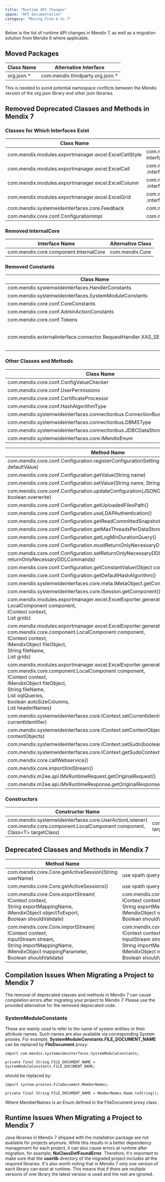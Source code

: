 ```yaml
---
title: "Runtime API Changes"
space: "API Documentation"
category: "Moving From 6 to 7"
---
```

Below is the list of runtime API changes in Mendix 7, as well as a migration solution from Mendix 6 where applicable.

## Moved Packages

| Class Name | Alternative Interface |
| --- | --- |
| org.json.\* | com.mendix.thirdparty.org.json.\* |

This is needed to avoid potential namespace conflicts between the Mendix version of the org.json library and other json libraries.

## Removed Deprecated Classes and Methods in Mendix 7

### Classes for Which Interfaces Exist

| Class Name | Alternative Interface |
| --- | --- |
| com.mendix.modules.exportmanager.excel.ExcelCellStyle | com.mendix.modules.exportmanager, interfaces.excel.IExcelCellStyle |
| com.mendix.modules.exportmanager.excel.ExcelCell | com.mendix.modules.exportmanager, .interfaces.excel.IExcelCell |
| com.mendix.modules.exportmanager.excel.ExcelColumn | com.mendix.modules.exportmanager, .interfaces.excel.IExcelColumn |
| com.mendix.modules.exportmanager.excel.ExcelGrid | com.mendix.modules.exportmanager, .interfaces.excel.IExcelGrid |
| com.mendix.systemwideinterfaces.core.Feedback | com.mendix.systemwideinterfaces.core.IFeedback |
| com.mendix.core.conf.ConfigurationImpl | com.mendix.core.conf.Configuration |

### Removed InternalCore

| Interface Name | Alternative Class |
| --- | --- |
| com.mendix.core.component.InternalCore | com.mendix.Core |

### Removed Constants

| Class Name | Alternative |
| --- | --- |
| com.mendix.systemwideinterfaces.HandlerConstants | - |
| com.mendix.systemwideinterfaces.SystemModuleConstants | - |
| com.mendix.core.conf.CoreConstants | - |
| com.mendix.core.conf.AdminActionConstants | - |
| com.mendix.core.conf.Tokens | - |
| com.mendix.externalinterface.connector.RequestHandler.XAS\_SESSION\_ID| *Used in RequestHandler:* com.mendix.externalinterface.connector.RequestHandler.getSessionCookieName()<br> *Used as a constant:* com.mendix.core.Core.getConfiguration.getSessionIdCookieName() |

### Other Classes and Methods

| Class Name | Alternative |
| --- | --- |
| com.mendix.core.conf.ConfigValueChecker | -  |
| com.mendix.core.conf.UserPermissions  | -  |
| com.mendix.core.conf.CertificateProcessor | - |
| com.mendix.core.conf.HashAlgorithmType | - |
| com.mendix.systemwideinterfaces.connectionbus.ConnectionBusException | - |
| com.mendix.systemwideinterfaces.connectionbus.DBMSType | - |
| com.mendix.systemwideinterfaces.connectionbus.JDBCDataStoreConfiguration | -  |
| com.mendix.systemwideinterfaces.core.IMendixEnum | com.mendix.core.objectmanagement.member.MendixEnum |

| Method Name | Alternative |
| --- | --- |
| com.mendix.core.conf.Configuration.registerConfigurationSetting(String name, String defaultValue) | - |
| com.mendix.core.conf.Configuration.getValue(String name) | - |
| com.mendix.core.conf.Configuration.setValue(String name, String Value) | - |
| com.mendix.core.conf.Configuration.updateConfiguration(JSONObject params, boolean overwrite) | - |
| com.mendix.core.conf.Configuration.getUploadedFilesPath() | - |
| com.mendix.core.conf.Configuration.useLDAPAuthentication() | - |
| com.mendix.core.conf.Configuration.getReadCommittedSnapshot() | - |
| com.mendix.core.conf.Configuration.getMaxThreadsPerDataStoreRequest() | - |
| com.mendix.core.conf.Configuration.getLogMinDurationQuery() | - |
| com.mendix.core.conf.Configuration.mustReturnOnlyNecessaryDDLCommands() | - |
| com.mendix.core.conf.Configuration.setReturnOnlyNecessaryDDLCommands(boolean returnOnlyNecessaryDDLCommands) | - |
| com.mendix.core.conf.Configuration.getConstantValue(Object component, String key) | - |
| com.mendix.core.conf.Configuration.getDefaultHashAlgorithm() | - |
| com.mendix.systemwideinterfaces.core.meta.IMetaObject.getComponent() | - |
| com.mendix.systemwideinterfaces.core.ISession.getComponent() | - |
| com.mendix.modules.exportmanager.excel.ExcelExporter.generateWorkbook(<br> LocalComponent component,<br> IContext context,<br> List<IExcelGrid> grids) | - |
| com.mendix.modules.exportmanager.excel.ExcelExporter.generateXLS(<br> com.mendix.core.component.LocalComponent component,<br> IContext context,<br> IMendixObject fileObject,<br> String fileName,<br> List<IExcelGrid> grids) | com.mendix.modules.exportmanager.excel.ExcelExporter.generateXLS(<br> IContext context,<br> IMendixObject fileObject,<br> String fileName,<br> List<IExcelGrid> grids) |
| com.mendix.modules.exportmanager.excel.ExcelExporter.generateXLS(<br> com.mendix.core.component.LocalComponent component,<br> IContext context,<br> IMendixObject fileObject,<br> String fileName,<br> List<String> oqlQueries,<br> boolean autoSizeColumns,<br> List<String> headerNames) | com.mendix.modules.exportmanager.excel.ExcelExporter.generateXLS(<br> IContext context,<br> IMendixObject fileObject,<br> String fileName,<br> List<String> oqlQueries,<br> boolean autoSizeColumns,<br> List<String> headerNames) |
| com.mendix.systemwideinterfaces.core.IContext.setCurrentIdentifier(IMendixIdentifier currentIdentifier) | - |
| com.mendix.systemwideinterfaces.core.IContext.setContextObjects(List<IMendixIdentifier> contextObjects) | - |
| com.mendix.systemwideinterfaces.core.IContext.setSudo(boolean sudo) | - |
| com.mendix.systemwideinterfaces.core.IContext.getSudoContext() | com.mendix.systemwideinterfaces.core.IContext.createSudoClone() |
| com.mendix.core.callWebservice() | use Call REST action in the microflow instead. |
| com.mendix.core.importXmlStream() | use com.mendix.core.integration().importStream() instead. |
| com.mendix.m2ee.api.IMxRuntimeRequest.getOriginalRequest() | com.mendix.m2ee.api.IMxRuntimeRequest.getHttpServletRequest() |
| com.mendix.m2ee.api.IMxRuntimeResponse.getOriginalResponse() | com.mendix.m2ee.api.IMxRuntimeResponse.getHttpServletResponse() |

### Constructors

| Constructor Name | Alternative |
| --- | --- |
| com.mendix.systemwideinterfaces.core.UserActionListener(<br>com.mendix.core.component.LocalComponent component,<br> Class\<T> targetClass) | com.mendix.systemwideinterfaces.core.UserActionListener(Class\<T> targetClass) |

## Deprecated Classes and Methods in Mendix 7

| Method Name | Alternative |
| --- | --- |
| com.mendix.core.Core.getActiveSession(String userName) | use xpath query on session table instead. |
| com.mendix.core.Core.getActiveSessions() | use xpath query on session table instead. |
| com.mendix.core.Core.exportStream(<br> IContext context,<br> String exportMappingName,<br> IMendixObject objectToExport,<br> Boolean shouldValidate) | com.mendix.core.integration().exportStream(<br> IContext context,<br> String exportMappingName,<br> IMendixObject objectToExport,<br> Boolean shouldValidate) |
| com.mendix.core.Core.importStream(<br> IContext context,<br> InputStream stream,<br> String importMappingName,<br> IMendixObject mappingParameter,<br> Boolean shouldValidate) | com.mendix.core.integration().importStream(<br> IContext context,<br> InputStream stream,<br> String importMappingName,<br> IMendixObject mappingParameter,<br> Boolean shouldValidate) |

## Compilation Issues When Migrating a Project to Mendix 7

The removal of deprecated classes and methods in Mendix 7 can cause compilation errors after migrating your project to Mendix 7. Please use the provided alternative for the removed deprecated code.

### SystemModuleConstants
These are mainly used to refer to the name of system entities or their attribute names. Such names are also available via corresponding System proxies.
For example, **SystemModuleConstants.FILE_DOCUMENT_NAME** can be replaced by **FileDocument** proxy:
```
import com.mendix.systemwideinterfaces.SystemModuleConstants;

private final String FILE_DOCUMENT_NAME = SystemModuleConstants.FILE_DOCUMENT_NAME;
```
should be replaced by:
```
import system.proxies.FileDocument.MemberNames;

private final String FILE_DOCUMENT_NAME = MemberNames.Name.toString();
```
Where MemberNames is an Enum defined in the FileDocument proxy class.

## Runtime Issues When Migrating a Project to Mendix 7

Java libraries in Mendix 7 shipped with the installation package are not available for projects anymore. While this results in a better dependency management for each project, it can also cause errors at runtime after migration, for example, **NoClassDefFoundError**. Therefore, it's important to make sure that the **userlib** directory of the migrated project includes all the required libraries. It's also worth noting that in Mendix 7 only one version of each library can exist at runtime. This means that if there are multiple versions of one library the latest version is used and the rest are ignored.
